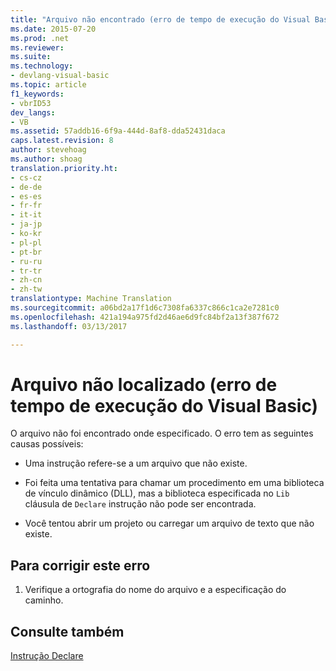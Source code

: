 ```yaml
---
title: "Arquivo não encontrado (erro de tempo de execução do Visual Basic) | Documentos do Microsoft"
ms.date: 2015-07-20
ms.prod: .net
ms.reviewer: 
ms.suite: 
ms.technology:
- devlang-visual-basic
ms.topic: article
f1_keywords:
- vbrID53
dev_langs:
- VB
ms.assetid: 57addb16-6f9a-444d-8af8-dda52431daca
caps.latest.revision: 8
author: stevehoag
ms.author: shoag
translation.priority.ht:
- cs-cz
- de-de
- es-es
- fr-fr
- it-it
- ja-jp
- ko-kr
- pl-pl
- pt-br
- ru-ru
- tr-tr
- zh-cn
- zh-tw
translationtype: Machine Translation
ms.sourcegitcommit: a06bd2a17f1d6c7308fa6337c866c1ca2e7281c0
ms.openlocfilehash: 421a194a975fd2d46ae6d9fc84bf2a13f387f672
ms.lasthandoff: 03/13/2017

---
```

# <a name="file-not-found-visual-basic-run-time-error"></a>Arquivo não localizado (erro de tempo de execução do Visual Basic)
O arquivo não foi encontrado onde especificado. O erro tem as seguintes causas possíveis:  
  
-   Uma instrução refere-se a um arquivo que não existe.  
  
-   Foi feita uma tentativa para chamar um procedimento em uma biblioteca de vínculo dinâmico (DLL), mas a biblioteca especificada no `Lib` cláusula de `Declare` instrução não pode ser encontrada.  
  
-   Você tentou abrir um projeto ou carregar um arquivo de texto que não existe.  
  
## <a name="to-correct-this-error"></a>Para corrigir este erro  
  
1.  Verifique a ortografia do nome do arquivo e a especificação do caminho.  
  
## <a name="see-also"></a>Consulte também  
 [Instrução Declare](../../../visual-basic/language-reference/statements/declare-statement.md)
